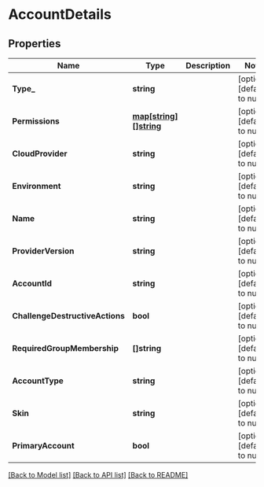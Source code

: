 # AccountDetails

## Properties
Name | Type | Description | Notes
------------ | ------------- | ------------- | -------------
**Type_** | **string** |  | [optional] [default to null]
**Permissions** | [**map[string][]string**](array.md) |  | [optional] [default to null]
**CloudProvider** | **string** |  | [optional] [default to null]
**Environment** | **string** |  | [optional] [default to null]
**Name** | **string** |  | [optional] [default to null]
**ProviderVersion** | **string** |  | [optional] [default to null]
**AccountId** | **string** |  | [optional] [default to null]
**ChallengeDestructiveActions** | **bool** |  | [optional] [default to null]
**RequiredGroupMembership** | **[]string** |  | [optional] [default to null]
**AccountType** | **string** |  | [optional] [default to null]
**Skin** | **string** |  | [optional] [default to null]
**PrimaryAccount** | **bool** |  | [optional] [default to null]

[[Back to Model list]](../README.md#documentation-for-models) [[Back to API list]](../README.md#documentation-for-api-endpoints) [[Back to README]](../README.md)



